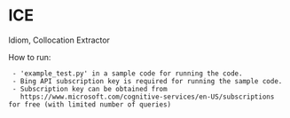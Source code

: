 # ICE
Idiom, Collocation Extractor



How to run:

     - 'example_test.py' in a sample code for running the code.
     - Bing API subscription key is required for running the sample code.
     - Subscription key can be obtained from 
       https://www.microsoft.com/cognitive-services/en-US/subscriptions for free (with limited number of queries)
